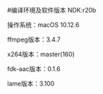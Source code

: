 #编译环境及软件版本
NDK:r20b

操作系统：macOS 10.12.6

ffmpeg版本：3.4.7

x264版本：master(160)

fdk-aac版本：0.1.6

lame版本：3.100



